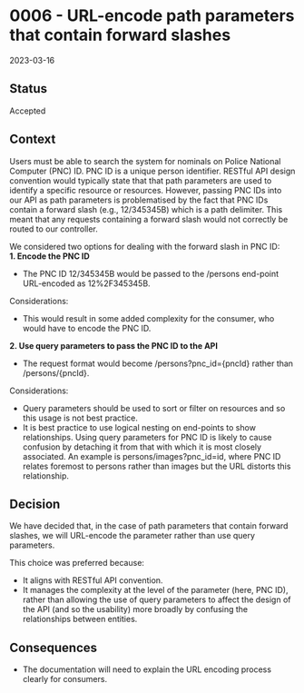 # 0006 - URL-encode path parameters that contain forward slashes

2023-03-16

## Status

Accepted

## Context

Users must be able to search the system for nominals on Police National Computer (PNC) ID. PNC ID is a unique person
identifier. RESTful API design convention would typically state that that path parameters are used to identify a specific resource or resources.
However, passing PNC IDs into our API as path parameters is problematised by the fact that PNC IDs contain a forward
slash (e.g., 12/345345B) which is a path delimiter. This meant that any requests containing a forward slash would not correctly be routed to our controller.

We considered two options for dealing with the forward slash in PNC ID:    
**1. Encode the PNC ID**

- The PNC ID 12/345345B would be passed to the /persons end-point URL-encoded as 12%2F345345B.

Considerations:

- This would result in some added complexity for the consumer, who would have to encode the PNC ID.

**2. Use query parameters to pass the PNC ID to the API**

- The request format would become /persons?pnc_id={pncId} rather than /persons/{pncId}.

Considerations:

- Query parameters should be used to sort or filter on resources and so this usage is not best practice.
- It is best practice to use logical nesting on end-points to show relationships. Using query parameters for PNC ID is
  likely to cause confusion by detaching it from that with which it is most closely associated. An example is
  persons/images?pnc_id=id, where PNC ID relates foremost to persons rather than images but the URL distorts this
  relationship.

## Decision

We have decided that, in the case of path parameters that contain forward slashes, we will URL-encode the parameter
rather than use query parameters.

This choice was preferred because:

- It aligns with RESTful API convention.
- It manages the complexity at the level of the parameter (here, PNC ID), rather than allowing the use of query
  parameters to affect the design of the API (and so the usability) more broadly by confusing the relationships between
  entities.

## Consequences

- The documentation will need to explain the URL encoding process clearly for consumers. 
